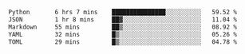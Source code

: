 <!--START_SECTION:waka-->

```txt
Python       6 hrs 7 mins    ███████████████░░░░░░░░░░   59.52 %
JSON         1 hr 8 mins     ██▓░░░░░░░░░░░░░░░░░░░░░░   11.04 %
Markdown     55 mins         ██▒░░░░░░░░░░░░░░░░░░░░░░   08.92 %
YAML         32 mins         █▒░░░░░░░░░░░░░░░░░░░░░░░   05.26 %
TOML         29 mins         █▒░░░░░░░░░░░░░░░░░░░░░░░   04.78 %
```

<!--END_SECTION:waka-->
